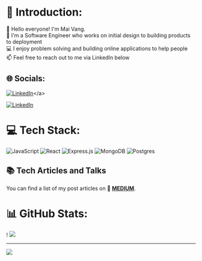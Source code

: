 # 👋 Introduction:
👩 Hello everyone! I'm Mai Vang. <br> 👋 I'm a Software Engineer who works on initial design to building products to deployment <br>💻  I enjoy problem solving and building online applications to help people <br>📫 Feel free to reach out to me via LinkedIn below<br>


## 🌐 Socials:
<a href="https://www.linkedin.com/in/" target="_blank">[![LinkedIn](https://img.shields.io/badge/LinkedIn-%230077B5.svg?logo=linkedin&logoColor=white)]([https://www.linkedin.com/in/](https://www.linkedin.com/in/mai-vang-swe/))</a>

[![LinkedIn](https://img.shields.io/badge/LinkedIn-%230077B5.svg?logo=linkedin&logoColor=white)](https://www.linkedin.com/in/mai-vang-swe/)

# 💻 Tech Stack:
![JavaScript](https://img.shields.io/badge/javascript-%23323330.svg?style=for-the-badge&logo=javascript&logoColor=%23F7DF1E) ![React](https://img.shields.io/badge/react-%2320232a.svg?style=for-the-badge&logo=react&logoColor=%2361DAFB) ![Express.js](https://img.shields.io/badge/express.js-%23404d59.svg?style=for-the-badge&logo=express&logoColor=%2361DAFB) ![MongoDB](https://img.shields.io/badge/MongoDB-%234ea94b.svg?style=for-the-badge&logo=mongodb&logoColor=white) ![Postgres](https://img.shields.io/badge/postgres-%23316192.svg?style=for-the-badge&logo=postgresql&logoColor=white) 	

## 📚 Tech Articles and Talks 

You can find a list of my post articles on 📖 **[MEDIUM](https://medium.com/@vmaineng)**. 


# 📊 GitHub Stats:
!
![](https://github-readme-streak-stats.herokuapp.com/?user=vmaineng&theme=jolly&hide_border=false)<br/>


---
[![](https://visitcount.itsvg.in/api?id=vmaineng&icon=0&color=0)](https://visitcount.itsvg.in)

<!-- Proudly created with GPRM ( https://gprm.itsvg.in ) -->

<!---
vmaineng/vmaineng is a ✨ special ✨ repository because its `README.md` (this file) appears on your GitHub profile.
You can click the Preview link to take a look at your changes.
--->
